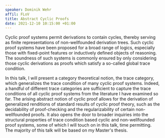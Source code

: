 ```yaml
---
speaker: Dominik Wehr
affil: FLoV
title: Abstract Cyclic Proofs
date: 2021-12-10 10:15:00 +01:00
---
```


Cyclic proof systems permit derivations to contain cycles, thereby serving as finite representations of non-wellfounded derivation trees. Such cyclic proof systems have been proposed for a broad range of logics, especially those with fixed-point features or inductively defined objects of reasoning. The soundness of such systems is commonly ensured by only considering those cyclic derivations as proofs which satisfy a so-called global trace condition.<!--more-->

In this talk, I will present a category theoretical notion, the trace category, which generalizes the trace condition of many cyclic proof systems. Indeed, a handful of different trace categories are sufficient to capture the trace conditions of all cyclic proof systems from the literature I have examined so far. The arising abstract notion of cyclic proof allows for the derivation of generalized renditions of standard results of cyclic proof theory, such as the decidability of proof-checking and the regularizability of certain non-wellfounded proofs. It also opens the door to broader inquiries into the structural properties of trace condition based cyclic and non-wellfounded proof systems, some of which I will touch on in this talk, time permitting. The majority of this talk will be based on my Master's thesis.
